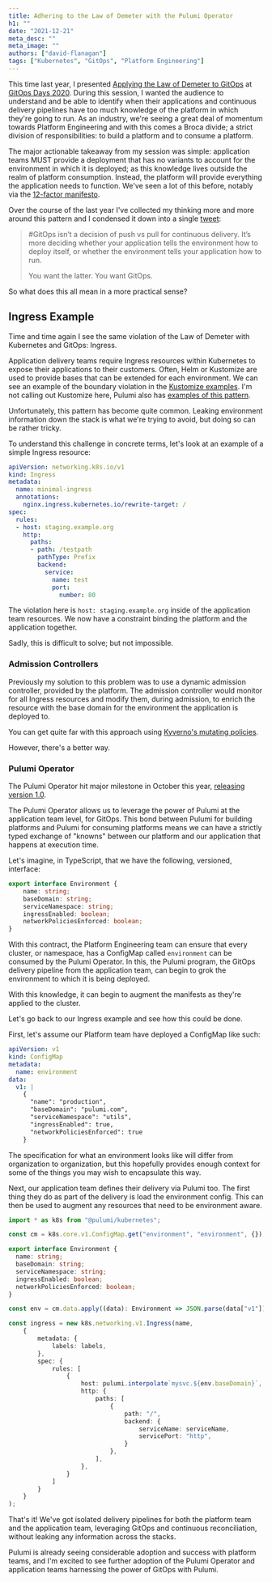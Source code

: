 ```yaml
---
title: Adhering to the Law of Demeter with the Pulumi Operator
h1: ""
date: "2021-12-21"
meta_desc: ""
meta_image: ""
authors: ["david-flanagan"]
tags: ["Kubernetes", "GitOps", "Platform Engineering"]
---
```


This time last year, I presented [Applying the Law of Demeter to GitOps](https://www.youtube.com/watch?v=gLZpt8a9YuA) at [GitOps Days 2020](https://www.gitopsdays.com/). During this session, I wanted the audience to understand and be able to identify when their applications and continuous delivery pipelines have too much knowledge of the platform in which they're going to run. As an industry, we're seeing a great deal of momentum towards Platform Engineering and with this comes a Broca divide; a strict division of responsibilities: to build a platform and to consume a platform.

The major actionable takeaway from my session was simple: application teams MUST provide a deployment that has no variants to account for the environment in which it is deployed; as this knowledge lives outside the realm of platform consumption. Instead, the platform will provide everything the application needs to function. We've seen a lot of this before, notably via the [12-factor manifesto](https://12factor.net/).

Over the course of the last year I've collected my thinking more and more around this pattern and I condensed it down into a single [tweet](https://twitter.com/rawkode/status/1456169286750375936):

> #GitOps isn’t a decision of push vs pull for continuous delivery. It’s more deciding whether your application tells the environment how to deploy itself, or whether the environment tells your application how to run. 
> 
> You want the latter. You want GitOps.

So what does this all mean in a more practical sense?

## Ingress Example

Time and time again I see the same violation of the Law of Demeter with Kubernetes and GitOps: Ingress.

Application delivery teams require Ingress resources within Kubernetes to expose their applications to their customers. Often, Helm or Kustomize are used to provide bases that can be extended for each environment. We can see an example of the boundary violation in the [Kustomize examples](https://github.com/kubernetes-sigs/kustomize/tree/master/examples/multibases). I'm not calling out Kustomize here, Pulumi also has [examples of this pattern](https://github.com/pulumi/examples/blob/master/kubernetes-ts-configmap-rollout/index.ts).

Unfortunately, this pattern has become quite common. Leaking environment information down the stack is what we're trying to avoid, but doing so can be rather tricky.

To understand this challenge in concrete terms, let's look at an example of a simple Ingress resource:

```yaml
apiVersion: networking.k8s.io/v1
kind: Ingress
metadata:
  name: minimal-ingress
  annotations:
    nginx.ingress.kubernetes.io/rewrite-target: /
spec:
  rules:
  - host: staging.example.org
    http:
      paths:
      - path: /testpath
        pathType: Prefix
        backend:
          service:
            name: test
            port:
              number: 80
```

The violation here is `host: staging.example.org` inside of the application team resources. We now have a constraint binding the platform and the application together.

Sadly, this is difficult to solve; but not impossible.

### Admission Controllers

Previously my solution to this problem was to use a dynamic admission controller, provided by the platform. The admission controller would monitor for all Ingress resources and modify them, during admission, to enrich the resource with the base domain for the environment the application is deployed to.

You can get quite far with this approach using [Kyverno's mutating policies](https://kyverno.io/docs/writing-policies/mutate/).

However, there's a better way.

### Pulumi Operator

The Pulumi Operator hit major milestone in October this year, [releasing version 1.0](https://www.pulumi.com/blog/pulumi-kubernetes-operator-1-0/).

The Pulumi Operator allows us to leverage the power of Pulumi at the application team level, for GitOps. This bond between Pulumi for building platforms and Pulumi for consuming platforms means we can have a strictly typed exchange of "knowns" between our platform and our application that happens at execution time.

Let's imagine, in TypeScript, that we have the following, versioned, interface:

```typescript
export interface Environment {
    name: string;
    baseDomain: string;
    serviceNamespace: string;
    ingressEnabled: boolean;
    networkPoliciesEnforced: boolean;
}
```

With this contract, the Platform Engineering team can ensure that every cluster, or namespace, has a ConfigMap called `environment` can be consumed by the Pulumi Operator. In this, the Pulumi program, the GitOps delivery pipeline from the application team, can begin to grok the environment to which it is being deployed.

With this knowledge, it can begin to augment the manifests as they're applied  to the cluster.

Let's go back to our Ingress example and see how this could be done.

First, let's assume our Platform team have deployed a ConfigMap like such:

```yaml
apiVersion: v1
kind: ConfigMap
metadata:
  name: environment
data:
  v1: |
    {
      "name": "production",
      "baseDomain": "pulumi.com",
      "serviceNamespace": "utils",
      "ingressEnabled": true,
      "networkPoliciesEnforced": true
    }
```

The specification for what an environment looks like will differ from organization to organization, but this hopefully provides enough context for some of the things you may wish to encapsulate this way.

Next, our application team defines their delivery via Pulumi too. The first thing they do as part of the delivery is load the environment config. This can then be used to augment any resources that need to be environment aware.

```typescript
import * as k8s from "@pulumi/kubernetes";

const cm = k8s.core.v1.ConfigMap.get("environment", "environment", {});

export interface Environment {
  name: string;
  baseDomain: string;
  serviceNamespace: string;
  ingressEnabled: boolean;
  networkPoliciesEnforced: boolean;
}

const env = cm.data.apply((data): Environment => JSON.parse(data["v1"]));

const ingress = new k8s.networking.v1.Ingress(name,
    {
        metadata: {
            labels: labels,
        },
        spec: {
            rules: [
                {
                    host: pulumi.interpolate`mysvc.${env.baseDomain}`,
                    http: {
                        paths: [
                            {
                                path: "/",
                                backend: {
                                    serviceName: serviceName,
                                    servicePort: "http",
                                }
                            },
                        ],
                    },
                }
            ]
        }
    }
);
```

That's it! We've got isolated delivery pipelines for both the platform team and the application team, leveraging GitOps and continuous reconciliation, without leaking any information across the stacks.

Pulumi is already seeing considerable adoption and success with platform teams, and I'm excited to see further adoption of the Pulumi Operator and application teams harnessing the power of GitOps with Pulumi.
